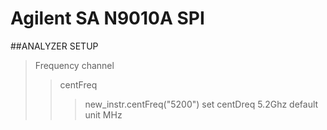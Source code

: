 # Agilent SA N9010A  SPI


##ANALYZER SETUP
>Frequency channel
>>centFreq
>>>new_instr.centFreq("5200") set centDreq 5.2Ghz  default unit MHz


